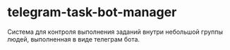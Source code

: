 # telegram-task-bot-manager
Система для контроля выполнения заданий внутри небольшой группы людей, выполненная в виде телеграм бота.
